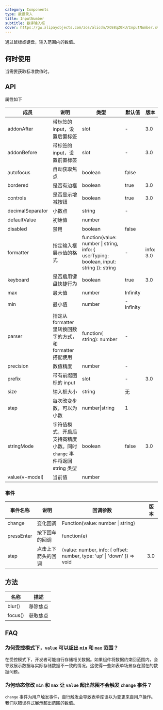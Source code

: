 ```yaml
---
category: Components
type: 数据录入
title: InputNumber
subtitle: 数字输入框
cover: https://gw.alipayobjects.com/zos/alicdn/XOS8qZ0kU/InputNumber.svg
---
```


通过鼠标或键盘，输入范围内的数值。

## 何时使用

当需要获取标准数值时。

## API

属性如下

| 成员             | 说明                                                                   | 类型                                                                                    | 默认值    | 版本      |
| ---------------- | ---------------------------------------------------------------------- | --------------------------------------------------------------------------------------- | --------- | --------- |
| addonAfter       | 带标签的 input，设置后置标签                                           | slot                                                                                    | -         | 3.0       |
| addonBefore      | 带标签的 input，设置前置标签                                           | slot                                                                                    | -         | 3.0       |
| autofocus        | 自动获取焦点                                                           | boolean                                                                                 | false     |           |
| bordered         | 是否有边框                                                             | boolean                                                                                 | true      | 3.0       |
| controls         | 是否显示增减按钮                                                       | boolean                                                                                 | true      | 3.0       |
| decimalSeparator | 小数点                                                                 | string                                                                                  | -         |           |
| defaultValue     | 初始值                                                                 | number                                                                                  |           |           |
| disabled         | 禁用                                                                   | boolean                                                                                 | false     |           |
| formatter        | 指定输入框展示值的格式                                                 | function(value: number \| string, info: { userTyping: boolean, input: string }): string | -         | info: 3.0 |
| keyboard         | 是否启用键盘快捷行为                                                   | boolean                                                                                 | true      | 3.0       |
| max              | 最大值                                                                 | number                                                                                  | Infinity  |           |
| min              | 最小值                                                                 | number                                                                                  | -Infinity |           |
| parser           | 指定从 formatter 里转换回数字的方式，和 formatter 搭配使用             | function( string): number                                                               | -         |           |
| precision        | 数值精度                                                               | number                                                                                  | -         |           |
| prefix           | 带有前缀图标的 input                                                   | slot                                                                                    | -         | 3.0       |
| size             | 输入框大小                                                             | string                                                                                  | 无        |           |
| step             | 每次改变步数，可以为小数                                               | number\|string                                                                          | 1         |           |
| stringMode       | 字符值模式，开启后支持高精度小数。同时 `change` 事件将返回 string 类型 | boolean                                                                                 | false     | 3.0       |
| value(v-model)   | 当前值                                                                 | number                                                                                  |           |           |

### 事件

| 事件名称   | 说明               | 回调参数                                                                | 版本 |
| ---------- | ------------------ | ----------------------------------------------------------------------- | ---- |
| change     | 变化回调           | Function(value: number \| string)                                       |      |
| pressEnter | 按下回车的回调     | function(e)                                                             |      |
| step       | 点击上下箭头的回调 | (value: number, info: { offset: number, type: 'up' \| 'down' }) => void | 3.0  |

## 方法

| 名称    | 描述     |
| ------- | -------- |
| blur()  | 移除焦点 |
| focus() | 获取焦点 |

## FAQ

### 为何受控模式下，`value` 可以超出 `min` 和 `max` 范围？

在受控模式下，开发者可能自行存储相关数据。如果组件将数据约束回范围内，会导致展示数据与实际存储数据不一致的情况。这使得一些如表单场景存在潜在的数据问题。

### 为何动态修改 `min` 和 `max` 让 `value` 超出范围不会触发 `change` 事件？

`change` 事件为用户触发事件，自行触发会导致表单库误以为变更来自用户操作。我们以错误样式展示超出范围的数值。
